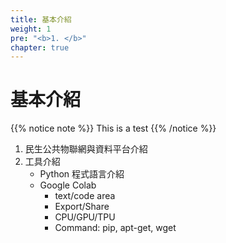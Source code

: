 ```yaml
---
title: 基本介紹
weight: 1
pre: "<b>1. </b>"
chapter: true
---
```


# 基本介紹

{{% notice note %}}
This is a test
{{% /notice %}}
1. 民生公共物聯網與資料平台介紹
2. 工具介紹
    - Python 程式語言介紹
    - Google Colab
        - text/code area
        - Export/Share
        - CPU/GPU/TPU
        - Command: pip, apt-get, wget
